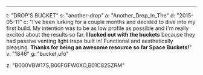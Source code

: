---
t: "DROP'S BUCKET"
s: "another-drop"
a: "Another_Drop_In_The"
d: "2015-05-11"
c: "I've been lurking for a couple months and decided to dive into my first build. My intention was to be as low profile as possible and I'm really excited about the results so far. <strong>I lucked out with the buckets</strong> because they had passive venting light traps built in! Functional and aesthetically pleasing. <strong>Thanks for being an awesome resource so far Space Buckets!</strong>"
v: "1846"
g: "bucket,ufo"

z: "B000VBW17S,B00FGFW0XO,B01C82SZRM"
